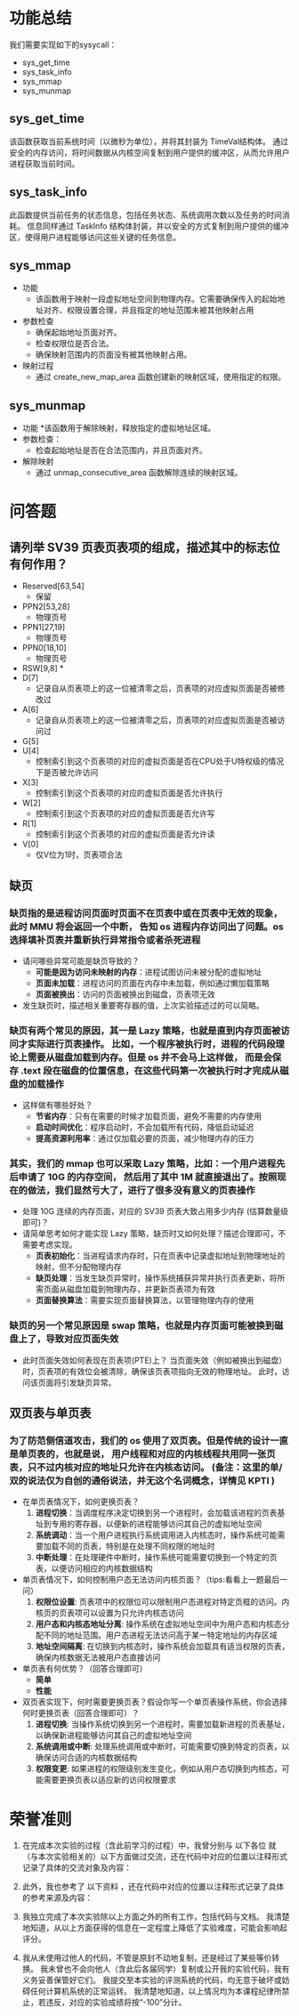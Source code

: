 # 功能总结

我们需要实现如下的sysycall：

* sys_get_time
* sys_task_info
* sys_mmap
* sys_munmap

## sys_get_time

该函数获取当前系统时间（以微秒为单位），并将其封装为 TimeVal结构体。
通过安全的内存访问，将时间数据从内核空间复制到用户提供的缓冲区，从而允许用户进程获取当前时间。

## sys_task_info

此函数提供当前任务的状态信息，包括任务状态、系统调用次数以及任务的时间消耗。
信息同样通过 TaskInfo 结构体封装，并以安全的方式复制到用户提供的缓冲区，使得用户进程能够访问这些关键的任务信息。

## sys_mmap

* 功能
  * 该函数用于映射一段虚拟地址空间到物理内存。它需要确保传入的起始地址对齐、权限设置合理，并且指定的地址范围未被其他映射占用
* 参数检查
  * 确保起始地址页面对齐。
  * 检查权限位是否合法。
  * 确保映射范围内的页面没有被其他映射占用。
* 映射过程
  * 通过 create_new_map_area 函数创建新的映射区域，使用指定的权限。

## sys_munmap

* 功能
  *该函数用于解除映射，释放指定的虚拟地址区域。
* 参数检查：
  * 检查起始地址是否在合法范围内，并且页面对齐。
* 解除映射
  * 通过 unmap_consecutive_area 函数解除连续的映射区域。

# 问答题

## 请列举 SV39 页表页表项的组成，描述其中的标志位有何作用？

* Reserved\[63,54]
  * 保留
* PPN2\[53,28]
  * 物理页号
* PPN1\[27,19]
  * 物理页号
* PPN0\[18,10]
  * 物理页号
* RSW\[9,8]
  *
* D\[7]
  * 记录自从页表项上的这一位被清零之后，页表项的对应虚拟页面是否被修改过
* A\[6]
  * 记录自从页表项上的这一位被清零之后，页表项的对应虚拟页面是否被访问过
* G\[5]
* U\[4]
  * 控制索引到这个页表项的对应的虚拟页面是否在CPU处于U特权级的情况下是否被允许访问
* X\[3]
  * 控制索引到这个页表项的对应的虚拟页面是否允许执行
* W\[2]
  * 控制索引到这个页表项的对应的虚拟页面是否允许写
* R\[1]
  * 控制索引到这个页表项的对应的虚拟页面是否允许读
* V\[0]
  * 仅V位为1时，页表项合法

## 缺页

### 缺页指的是进程访问页面时页面不在页表中或在页表中无效的现象，此时 MMU 将会返回一个中断， 告知 os 进程内存访问出了问题。os 选择填补页表并重新执行异常指令或者杀死进程

* 请问哪些异常可能是缺页导致的？
  * **可能是因为访问未映射的内存**：进程试图访问未被分配的虚拟地址
  * **页面未加载**：进程访问的页面在内存中未加载，例如通过懒加载策略
  * **页面被换出**：访问的页面被换出到磁盘，页表项无效
* 发生缺页时，描述相关重要寄存器的值，上次实验描述过的可以简略。

### 缺页有两个常见的原因，其一是 Lazy 策略，也就是直到内存页面被访问才实际进行页表操作。 比如，一个程序被执行时，进程的代码段理论上需要从磁盘加载到内存。但是 os 并不会马上这样做， 而是会保存 .text 段在磁盘的位置信息，在这些代码第一次被执行时才完成从磁盘的加载操作

* 这样做有哪些好处？
  * **节省内存**：只有在需要的时候才加载页面，避免不需要的内存使用
  * **启动时间优化**：程序启动时，不会加载所有代码，降低启动延迟
  * **提高资源利用率**：通过仅加载必要的页面，减少物理内存的压力

### 其实，我们的 mmap 也可以采取 Lazy 策略，比如：一个用户进程先后申请了 10G 的内存空间， 然后用了其中 1M 就直接退出了。按照现在的做法，我们显然亏大了，进行了很多没有意义的页表操作

* 处理 10G 连续的内存页面，对应的 SV39 页表大致占用多少内存 (估算数量级即可)？
* 请简单思考如何才能实现 Lazy 策略，缺页时又如何处理？描述合理即可，不需要考虑实现。
  * **页表初始化**：当进程请求内存时，只在页表中记录虚拟地址到物理地址的映射，但不分配物理内存
  * **缺页处理**：当发生缺页异常时，操作系统捕获异常并执行页表更新，将所需页面从磁盘加载到物理内存，并更新页表项为有效
  * **页面替换算法**：需要实现页面替换算法，以管理物理内存的使用

### 缺页的另一个常见原因是 swap 策略，也就是内存页面可能被换到磁盘上了，导致对应页面失效

* 此时页面失效如何表现在页表项(PTE)上？
当页面失效（例如被换出到磁盘）时，页表项的有效位会被清除，确保该页表项指向无效的物理地址。
此时，访问该页面将引发缺页异常。

## 双页表与单页表

### 为了防范侧信道攻击，我们的 os 使用了双页表。但是传统的设计一直是单页表的，也就是说， 用户线程和对应的内核线程共用同一张页表，只不过内核对应的地址只允许在内核态访问。 (备注：这里的单/双的说法仅为自创的通俗说法，并无这个名词概念，详情见 KPTI )

* 在单页表情况下，如何更换页表？
  1. **进程切换**：当调度程序决定切换到另一个进程时，会加载该进程的页表基址到专用的寄存器，以便新的进程能够访问其自己的虚拟地址空间
  2. **系统调动**：当一个用户进程执行系统调用进入内核态时，操作系统可能需要加载不同的页表，特别是在处理不同权限的地址时
  3. **中断处理**：在处理硬件中断时，操作系统可能需要切换到一个特定的页表，以便访问相应的内核数据结构
* 单页表情况下，如何控制用户态无法访问内核页面？（tips:看看上一题最后一问）
  1. **权限位设置**: 页表项中的权限位可以限制用户态进程对特定页框的访问。内核页的页表项可以设置为只允许内核态访问
  2. **用户态和内核态地址分离**: 操作系统在虚拟地址空间中为用户态和内核态分配不同的地址范围。用户态进程无法访问高于某一特定地址的内存区域
  3. **地址空间隔离**: 在切换到内核态时，操作系统会加载具有适当权限的页表，确保内核数据无法被用户态直接访问
* 单页表有何优势？（回答合理即可）
  * **简单**
  * **性能**
* 双页表实现下，何时需要更换页表？假设你写一个单页表操作系统，你会选择何时更换页表（回答合理即可）？
  1. **进程切换**: 当操作系统切换到另一个进程时，需要加载新进程的页表基址，以确保新进程能够访问其自己的虚拟地址空间
  2. **系统调用或中断**: 处理系统调用或中断时，可能需要切换到特定的页表，以确保访问合适的内核数据结构
  3. **权限变更**: 如果进程的权限级别发生变化，例如从用户态切换到内核态，可能需要更换页表以适应新的访问权限要求

# 荣誉准则

1. 在完成本次实验的过程（含此前学习的过程）中，我曾分别与 以下各位 就（与本次实验相关的）以下方面做过交流，还在代码中对应的位置以注释形式记录了具体的交流对象及内容：

2. 此外，我也参考了 以下资料 ，还在代码中对应的位置以注释形式记录了具体的参考来源及内容：

3. 我独立完成了本次实验除以上方面之外的所有工作，包括代码与文档。 我清楚地知道，从以上方面获得的信息在一定程度上降低了实验难度，可能会影响起评分。

4. 我从未使用过他人的代码，不管是原封不动地复制，还是经过了某些等价转换。 我未曾也不会向他人（含此后各届同学）复制或公开我的实验代码，我有义务妥善保管好它们。 我提交至本实验的评测系统的代码，均无意于破坏或妨碍任何计算机系统的正常运转。 我清楚地知道，以上情况均为本课程纪律所禁止，若违反，对应的实验成绩将按“-100”分计。
